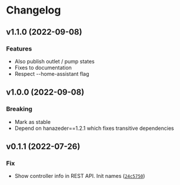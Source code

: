 # Changelog

<!--next-version-placeholder-->

## v1.1.0 (2022-09-08)
### Features
* Also publish outlet / pump states
* Fixes to documentation
* Respect --home-assistant flag

## v1.0.0 (2022-09-08)
### Breaking
* Mark as stable
* Depend on hanazeder==1.2.1 which fixes transitive dependencies

## v0.1.1 (2022-07-26)
### Fix
* Show controller info in REST API. Init names ([`24c5750`](https://github.com/unverbraucht/hanazeder_server/commit/24c5750f98a7a1851fa7eeed6f1deaaff354239e))

